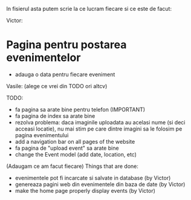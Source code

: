 In fisierul asta putem scrie la ce lucram fiecare si ce este de facut:

Victor:
# Pagina pentru postarea evenimentelor
- adauga o data pentru fiecare eveniment

Vasile:
(alege ce vrei din TODO ori altcv)

TODO:
- fa pagina sa arate bine pentru telefon (IMPORTANT)
- fa pagina de index sa arate bine
- rezolva problema: daca imaginile uploadata au acelasi nume (si deci acceasi locatie), nu mai stim pe care dintre imagini sa le folosim pe pagina evenimentului
- add a navigation bar on all pages of the website
- fa pagina de "upload event" sa arate bine
- change the Event model (add date, location, etc)


(Adaugam ce am facut fiecare)
Things that are done:
- evenimentele pot fi incarcate si salvate in database (by Victor)
- genereaza pagini web din evenimentele din baza de date (by Victor)
- make the home page properly display events (by Victor)


